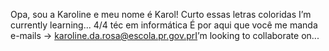 Opa, sou a Karoline e meu nome é Karol!
Curto essas letras coloridas
I’m currently learning... 4/4 téc em informática 
É por aqui que você me manda e-mails -> karoline.da.rosa@escola.pr.gov.prI’m looking to collaborate on...
